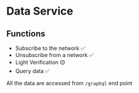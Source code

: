 # Data Service

## Functions

- Subscribe to the network ✅ <br>
- Unsubscribe from a network ✅<br>
- Light Verification 🟡<br>
- Query data ✅<br>

All the data are accessed from <code>/graphql</code> end point

